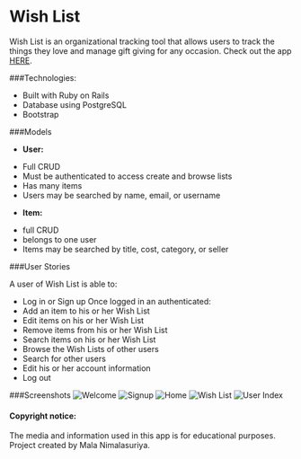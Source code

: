 # Wish List

Wish List is an organizational tracking tool that allows users to track the things they love and manage gift giving for any occasion.
Check out the app [HERE](https://radiant-shore-84281.herokuapp.com/).

###Technologies:
* Built with Ruby on Rails
* Database using PostgreSQL
* Bootstrap

###Models
* **User:**
 - Full CRUD
 - Must be authenticated to access create and browse lists
 - Has many items
 - Users may be searched by name, email, or username

* **Item:**
 - full CRUD
 - belongs to one user
 - Items may be searched by title, cost, category, or seller


###User Stories

A user of Wish List is able to:
  * Log in or Sign up
Once logged in an authenticated:
  * Add an item to his or her Wish List
  * Edit items on his or her Wish List
  * Remove items from his or her Wish List
  * Search items on his or her Wish List
  * Browse the Wish Lists of other users
  * Search for other users
  * Edit his or her account information
  * Log out

###Screenshots
![Welcome](http://imgur.com/fpXYWG2.png)
![Signup](http://imgur.com/ooGEKk3.png)
![Home](http://imgur.com/0nLJ8gl.png)
![Wish List](http://imgur.com/xGofMYe.png)
![User Index](http://imgur.com/A22AIkG.png)


#### Copyright notice:

The media and information used in this app is for educational purposes. Project created by Mala Nimalasuriya.
